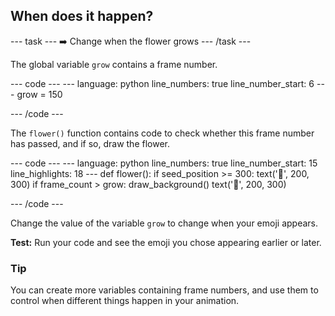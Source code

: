 <h2 class="c-project-heading--task">When does it happen?</h2>

--- task ---
➡️ Change when the flower grows
--- /task --- 

The global variable `grow` contains a frame number.

<div class="c-project-code">
--- code ---
---
language: python
line_numbers: true
line_number_start: 6
---
grow = 150

--- /code ---
</div>

The `flower()` function contains code to check whether this frame number has passed, and if so, draw the flower.

<div class="c-project-code">
--- code ---
---
language: python
line_numbers: true
line_number_start: 15
line_highlights: 18
---
def flower():
    if seed_position >= 300:
        text('🌱', 200, 300)    
    if frame_count > grow: 
        draw_background()
        text('🌷', 200, 300)

--- /code ---
</div>

Change the value of the variable `grow` to change when your emoji appears. 

**Test:** Run your code and see the emoji you chose appearing earlier or later. 

<div class="c-project-callout c-project-callout--tip">

### Tip

You can create more variables containing frame numbers, and use them to control when different things happen in your animation.

</div>
